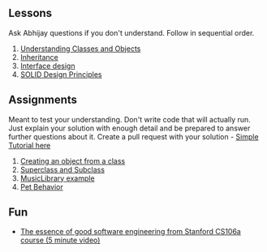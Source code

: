
## Lessons
Ask Abhijay questions if you don't understand. Follow in sequential order.
1. [Understanding Classes and Objects](_1.md)  
2. [Inheritance](_2.md)
3. [Interface design](_3.md)
4. [SOLID Design Principles](https://en.wikipedia.org/wiki/SOLID)

## Assignments
Meant to test your understanding. Don't write code that will actually run. Just explain your solution with enough detail and be prepared to answer further questions about it. Create a pull request with your solution - [Simple Tutorial here](https://www.youtube.com/watch?v=wTSfsY6wUms)

1. [Creating an object from a class](assignment1.md)
2. [Superclass and Subclass](assignment2.md)
3. [MusicLibrary example](assignment3.md)
4. [Pet Behavior](assignment4.md)


## Fun
- [The essence of good software engineering from Stanford CS106a course (5 minute video)](https://youtu.be/0LoKDDRlfZc?list=PLdSF_YgPvyiOAJZCcIz3tpHgXE7_G-GF4&t=2366)


